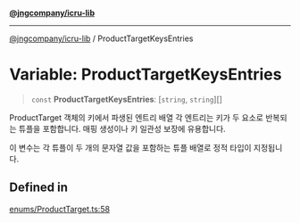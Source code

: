 [**@jngcompany/icru-lib**](../README.md)

***

[@jngcompany/icru-lib](../globals.md) / ProductTargetKeysEntries

# Variable: ProductTargetKeysEntries

> `const` **ProductTargetKeysEntries**: [`string`, `string`][]

ProductTarget 객체의 키에서 파생된 엔트리 배열
각 엔트리는 키가 두 요소로 반복되는 튜플을 포함합니다.
매핑 생성이나 키 일관성 보장에 유용합니다.

이 변수는 각 튜플이 두 개의 문자열 값을 포함하는 튜플 배열로 정적 타입이 지정됩니다.

## Defined in

[enums/ProductTarget.ts:58](https://github.com/jngcompany/icru-lib/blob/256d6a1256b31526527eaee4aeab346b456a87aa/src/enums/ProductTarget.ts#L58)
